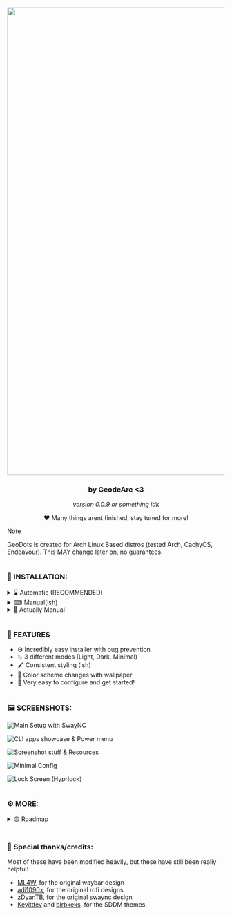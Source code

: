<h3 align="center">
  <img width="2561" height="1084" alt="GeoDots Banner (cringe)" src="https://github.com/user-attachments/assets/c9e819ac-40ab-4e95-875d-b492a6f20fd8" />
  <h3 align="center">by <b>GeodeArc <3</b></h3>
</h3>

<div align="center">
  <i>version 0.0.9 or something idk</i>
  <p>❤️ Many things arent finished, stay tuned for more!</p>
</div>

> [!NOTE]
> GeoDots is created for Arch Linux Based distros (tested Arch, CachyOS, Endeavour). This MAY change later on, no guarantees.

#

### 🌟 INSTALLATION:

<details> 
  <summary>⌛ Automatic (RECOMMENDED)</summary>

  <p></p>
  
  > Should work on pretty much any arch based system (minimal, or not). If theres an issue installing, please submit a bug report! 

  ```
  bash <(curl -fsSL "https://gdrc.me/dots.sh")
  ```
  <p></p>

  > If the above command doesnt work, you are likely using a non-standard shell (like fish). Try running this command instead (assumes bash is installed, install `bash` with pacman otherwise).

  ```
  bash -c "$(curl -fsSL https://gdrc.me/dots.sh)"
  ```

</details> 
<details> 
  <summary>⌨ Manual(ish)</summary>

  <p></p>

  - 🗃️ Ensure dependencies & update
  ```
  sudo pacman -Syu
  sudo pacman -S --needed git base-devel
  ```
  - 💾 Begin Installation!
  > Needs to be in home folder for now! May make the script better/adaptive if i feel like it
  ```
  cd
  git clone https://github.com/GeodeArc/GeoDots/
  cd GeoDots
  ./install.sh
  ```
</details> 

<details> 
  <summary>🐧 Actually Manual</summary>

  <p></p>
    
  - 🗃️ Head over the the gh-pages branch, and install the dependencies in the text files labeled 'pkg'

  - 🔶 Go to each config folder in /.config/, and put a config (e.g light alt waybar, GTK hyprland.conf), and move it to the root of that config folder

  - 💾 Copy folders from /.config/ to your .config folder

  - 🏠 Copy the /Dots folder to your home directory

</details> 

#

### 💫 FEATURES

- ⚙️ Incredibly easy installer with bug prevention 
- 💥 3 different modes (Light, Dark, Minimal)
- 🖌️ Consistent styling (ish)
- 🌈 Color scheme changes with wallpaper
- 🏃 Very easy to configure and get started!

# 

### 🖼️ SCREENSHOTS:

![Main Setup with SwayNC](https://github.com/user-attachments/assets/20b1735a-2608-432e-b642-b56b6f227d4c)

![CLI apps showcase & Power menu](https://github.com/user-attachments/assets/6c7cf91e-f1fe-43a3-8cb1-aebb41d66e69)

![Screenshot stuff & Resources](https://github.com/user-attachments/assets/9a5ad75b-a334-4bf1-8a8a-230b44348b93)

![Minimal Config](https://github.com/user-attachments/assets/9824632d-5602-44cf-91c9-1d969563f47b)

![Lock Screen (Hyprlock)](https://github.com/user-attachments/assets/10b95804-ec20-4dac-b7e1-399e869e5ea1)

# 

### ⚙ MORE:

<details> 
  <summary>🟡 Roadmap</summary>
  <h3>Current (Roadmap for first RELEASE):</h3>
    
  - Add nvim config/editor choice?

  - Switch from plaintext files to envvars?

  - Make settings script more robust/easier to use

  - Better hyprlock with clickable widgets + more hyprlock themes?

  <h3>Maybe later:</h3>

  - Add hyprlock autologon (greetd probably)

  - Make some configs (waybar, rofi) less messy

  - Add matugen GTK theming atleast, maybe deprecate pywal?

  - Add pywalfox if firefox is selected

  - Add quicker installation (auto install)

  - Ability to choose nerd font, terminal, etc (might not add)

  - Installer for other distros (sobbing emoji)

</details> 

# 

### 💞 Special thanks/credits:

Most of these have been modified heavily, but these have still been really helpful!

- [ML4W](https://ml4w.com), for the original waybar design
- [adi1090x](https://github.com/adi1090x/rofi), for the original rofi designs
- [zDyanTB](https://github.com/zDyanTB/HyprNova), for the original swaync design 
- [Keyitdev](https://github.com/Keyitdev/sddm-astronaut-theme) and [birbkeks](https://github.com/birbkeks/win11-sddm-theme), for the SDDM themes.
